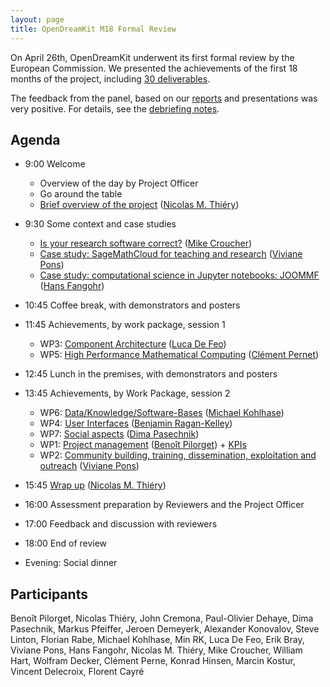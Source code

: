 ```yaml
---
layout: page
title: OpenDreamKit M18 Formal Review
---
```


On April 26th, OpenDreamKit underwent its first formal review by the
European Commission. We presented the achievements of the first 18
months of the project, including
[30 deliverables](https://github.com/OpenDreamKit/OpenDreamKit/issues?q=label%3AReportingPeriod1).

The feedback from the panel, based on our
[reports](/events_activities/reports/) and presentations was very
positive. For details, see the
[debriefing notes](/2017/04/26/first-project-review-debriefing/).

## Agenda

- 9:00 Welcome
   - Overview of the day by Project Officer
   - Go around the table
   - [Brief overview of the project](overview.pdf) ([Nicolas M. Thiéry](https://github.com/nthiery))

- 9:30 Some context and case studies
    - [Is your research software correct?](https://mikecroucher.github.io/ODK_isrsc/) ([Mike Croucher](https://github.com/mikecroucher))
    - [Case study: SageMathCloud for teaching and research](SageMathCloud) ([Viviane Pons](https://github.com/VivianePons))
    - [Case study: computational science in Jupyter notebooks: JOOMMF](joommf/joommf-slides.pdf) ([Hans Fangohr](https://github.com/fangohr))

- 10:45 Coffee break, with demonstrators and posters

- 11:45 Achievements, by work package, session 1
    - WP3: [Component Architecture](WP3/) ([Luca De Feo](https://github.com/defeo))
    - WP5: [High Performance Mathematical Computing](WP5-final.pdf) ([Clément Pernet](https://github.com/ClementPernet))

- 12:45 Lunch in the premises, with demonstrators and posters

- 13:45 Achievements, by Work Package, session 2
    - WP6: [Data/Knowledge/Software-Bases](https://gl.mathhub.info/MiKoMH/talks/raw/master/source/ODK/talks/WP6-Review1.pdf) ([Michael Kohlhase](https://github.com/kohlhase))
    - WP4: [User Interfaces](WP4/) ([Benjamin Ragan-Kelley](https://github.com/minrk))
    - WP7: [Social aspects](WP7/) ([Dima Pasechnik](https://github.com/dimpase))
    - WP1: [Project management](WP1.pdf) ([Benoît Pilorget](https://github.com/bpilorget)) + [KPIs](/meetings/2017-04-26-ProjectReviewPresentations/KPI/)
    - WP2: [Community building, training, dissemination, exploitation and outreach](WP2/) ([Viviane Pons](https://github.com/VivianePons))

- 15:45 [Wrap up](wrapup.pdf) ([Nicolas M. Thiéry](https://github.com/nthiery))
- 16:00 Assessment preparation by Reviewers and the Project Officer

- 17:00 Feedback and discussion with reviewers

- 18:00 End of review

- Evening: Social dinner

## Participants

Benoît Pilorget, Nicolas Thiéry, John Cremona, Paul-Olivier Dehaye,
Dima Pasechnik, Markus Pfeiffer, Jeroen Demeyerk, Alexander Konovalov,
Steve Linton, Florian Rabe, Michael Kohlhase, Min RK, Luca De Feo,
Erik Bray, Viviane Pons, Hans Fangohr, Nicolas M. Thiéry, Mike
Croucher, William Hart, Wolfram Decker, Clément Perne, Konrad Hinsen,
Marcin Kostur, Vincent Delecroix, Florent Cayré
